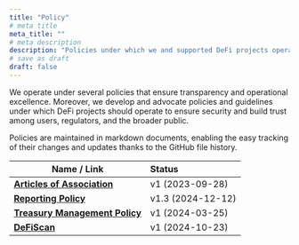 ```yaml
---
title: "Policy"
# meta title
meta_title: ""
# meta description
description: "Policies under which we and supported DeFi projects operate."
# save as draft
draft: false
---
```


We operate under several policies that ensure transparency and operational excellence. Moreover, we develop and advocate policies and guidelines under which DeFi projects should operate to ensure security and build trust among users, regulators, and the broader public.

Policies are maintained in markdown documents, enabling the easy tracking of their changes and updates thanks to the GitHub file history.

| Name / Link                                                  | Status            |
| ------------------------------------------------------------ | :---------------- |
| [**Articles of Association**](../articles-of-association)    | v1 (2023-09-28)   |
| [**Reporting Policy**](../reporting-policy)                  | v1.3 (2024-12-12) |
| [**Treasury Management Policy**](../treasury-management-policy) | v1 (2024-03-25)   |
| [**DeFiScan**](../blog/introducing-defiscan)  | v1 (2024-10-23)   |
